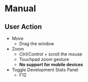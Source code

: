 # Manual

## User Action

- Move
  - Drag the window
- Zoom
  - Ctrl/Control + scroll the mouse
  - Touchpad zoom gesture
  - **No support for mobile devices**
- Toggle Development Stats Panel
  - F12
